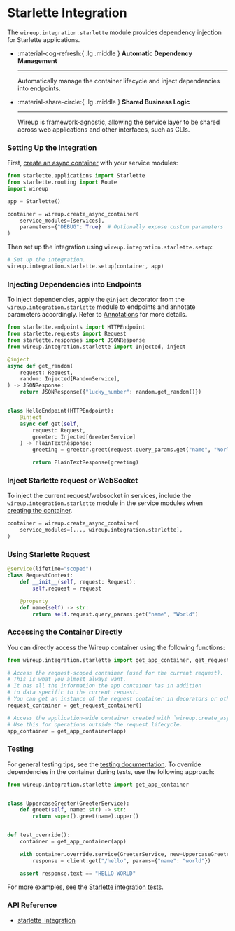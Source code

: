 # Starlette Integration

The `wireup.integration.starlette` module provides dependency injection for Starlette applications.

<div class="grid cards annotate" markdown>

-   :material-cog-refresh:{ .lg .middle } __Automatic Dependency Management__

    ---

    Automatically manage the container lifecycle and inject dependencies into endpoints.

-   :material-share-circle:{ .lg .middle } __Shared Business Logic__

    ---

    Wireup is framework-agnostic, allowing the service layer to be shared across web applications and other interfaces, such as CLIs.
</div>

### Setting Up the Integration

First, [create an async container](../../container.md#async) with your service modules:

```python
from starlette.applications import Starlette
from starlette.routing import Route
import wireup

app = Starlette()

container = wireup.create_async_container(
    service_modules=[services],
    parameters={"DEBUG": True}  # Optionally expose custom parameters
)
```

Then set up the integration using `wireup.integration.starlette.setup`:

```python
# Set up the integration.
wireup.integration.starlette.setup(container, app)
```

### Injecting Dependencies into Endpoints

To inject dependencies, apply the `@inject` decorator from the `wireup.integration.starlette` module to endpoints
and annotate parameters accordingly. Refer to [Annotations](../../annotations.md) for more details.

```python title="Starlette Endpoint" hl_lines="4 6 9 15 18"
from starlette.endpoints import HTTPEndpoint
from starlette.requests import Request
from starlette.responses import JSONResponse
from wireup.integration.starlette import Injected, inject

@inject
async def get_random(
    request: Request, 
    random: Injected[RandomService],
) -> JSONResponse:
    return JSONResponse({"lucky_number": random.get_random()})


class HelloEndpoint(HTTPEndpoint):
    @inject
    async def get(self,
        request: Request,
        greeter: Injected[GreeterService]
    ) -> PlainTextResponse:
        greeting = greeter.greet(request.query_params.get("name", "World"))

        return PlainTextResponse(greeting)
```

### Inject Starlette request or WebSocket

To inject the current request/websocket in services, include the `wireup.integration.starlette` module
in the service modules when [creating the container](../../container.md).

```python
container = wireup.create_async_container(
    service_modules=[..., wireup.integration.starlette],
)
```

### Using Starlette Request

```python title="Example Service using Starlette Request"
@service(lifetime="scoped")
class RequestContext:
    def __init__(self, request: Request):
        self.request = request

    @property
    def name(self) -> str:
        return self.request.query_params.get("name", "World")
```

### Accessing the Container Directly

You can directly access the Wireup container using the following functions:

```python
from wireup.integration.starlette import get_app_container, get_request_container

# Access the request-scoped container (used for the current request).
# This is what you almost always want.
# It has all the information the app container has in addition
# to data specific to the current request.
# You can get an instance of the request container in decorators or other middleware.
request_container = get_request_container()

# Access the application-wide container created with `wireup.create_async_container`.
# Use this for operations outside the request lifecycle.
app_container = get_app_container(app)
```

### Testing

For general testing tips, see the [testing documentation](../../testing.md). To override dependencies in the container during tests, use the following approach:

```python title="test_thing.py"
from wireup.integration.starlette import get_app_container


class UppercaseGreeter(GreeterService):
    def greet(self, name: str) -> str:
        return super().greet(name).upper()


def test_override():
    container = get_app_container(app)

    with container.override.service(GreeterService, new=UppercaseGreeter()):
        response = client.get("/hello", params={"name": "world"})

    assert response.text == "HELLO WORLD"
```

For more examples, see the [Starlette integration tests](https://github.com/maldoinc/wireup/blob/master/test/integration/starlette/test_starlette_integration.py).

### API Reference

* [starlette_integration](../../class/starlette_integration.md)
